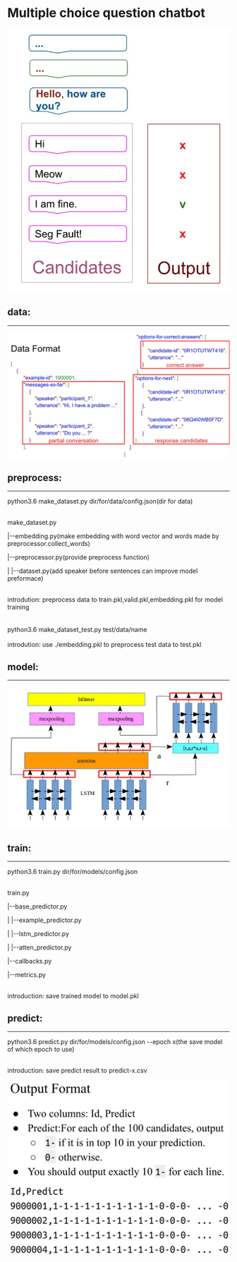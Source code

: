 # Multiple choice question chatbot

![image](https://github.com/TaiChunYen/adl_hw1/blob/master/picture/lstm_chatbot.jpg)

## data:
_______
![image](https://github.com/TaiChunYen/adl_hw1/blob/master/picture/dataformat.jpg)

## preprocess:
____
python3.6 make_dataset.py dir/for/data/config.json(dir for data)  

<br/>
make_dataset.py 
<p align="left">|--embedding.py(make embedding with word vector and words made by preprocessor.collect_words)</p>
<p align="left">|--preprocessor.py(provide preprocess function)</p>
<p align="left">| |--dataset.py(add speaker before sentences can improve model preformace)</p>
<br/>
introdution:
preprocess data to train.pkl,valid.pkl,embedding.pkl for model training   
<br/>
<br/>
<br/>
python3.6 make_dataset_test.py test/data/name   
<br/>
<br/>
introdution:
use ./embedding.pkl to preprocess test data to test.pkl
  
## model:
____
![image](https://github.com/TaiChunYen/adl_hw1/blob/master/picture/model_struct.jpg)

## train:
___
python3.6 train.py dir/for/models/config.json  

<br/>
train.py
<p align="left">|--base_predictor.py</p>
<p align="left">| |--example_predictor.py</p>
<p align="left">| |--lstm_predictor.py</p>
<p align="left">| |--atten_predictor.py</p>
<p align="left">|--callbacks.py</p>
<p align="left">|--metrics.py</p>
<br/>
introduction:
save trained model to model.pkl
  
## predict:
__________________________
python3.6 predict.py dir/for/models/config.json --epoch x(the save model of which epoch to use)  

<br/>
introduction:
save predict result to predict-x.csv

![image](https://github.com/TaiChunYen/adl_hw1/blob/master/picture/outputformat.jpg)

